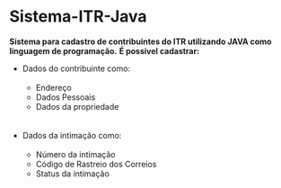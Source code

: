 # Sistema-ITR-Java

<strong>Sistema para cadastro de contribuintes do ITR utilizando JAVA como linguagem de programação.</strong>
<strong>É possivel cadastrar: </strong>
<ul>
  <li>Dados do contribuinte como: <ul> <br> <li>Endereço</li> <li>Dados Pessoais</li> <li>Dados da propriedade</li></ul> </li> <br><br>
  <li>Dados da intimação como: <ul><br> <li>Número da intimação</li><li>Código de Rastreio dos Correios</li><li>Status da intimação</li></ul></li>
</ul>
